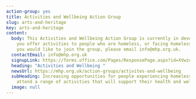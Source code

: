 ```yaml
---
action-group: yes
title: Activities and Wellbeing Action Group
slug: arts-and-heritage
key: arts-and-heritage
content:
  body: This Activities and Wellbeing Action Group is currently in development. If
    you offer activities to people who are homeless, or facing homelessness, and
    you would like to join the group, please email info@mhp.org.uk.
  contactEmail: info@mhp.org.uk
  signupLink: https://forms.office.com/Pages/ResponsePage.aspx?id=XVwzcf1bkE61VN8N5KjjQjkoCHBJKMVKuWG3gz25EypUM1gxNTZLNUgwS0tGNUhNVkExNUJPRkY5Ni4u
  heading: "Activities and Wellbeing "
  newsUrl: https://mhp.org.uk/action-groups/activites-and-wellbeing
  subHeading: Increasing opportunities for people experiencing homelessness to
    attend a range of activities that will support their health and wellbeing.
  image: null
---
```


